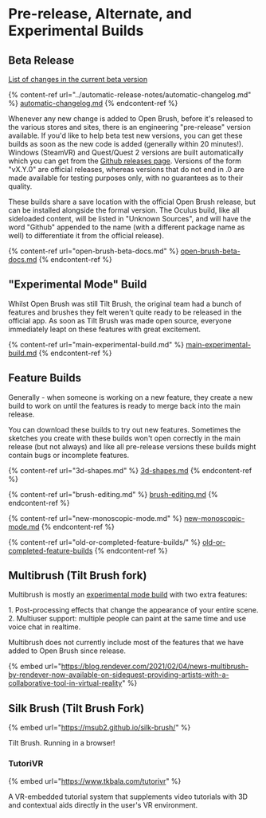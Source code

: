 # Pre-release, Alternate, and Experimental Builds

## Beta Release

[List of changes in the current beta version](https://docs.openbrush.app/release-history/automatic-changelog)&#x20;

{% content-ref url="../automatic-release-notes/automatic-changelog.md" %}
[automatic-changelog.md](../automatic-release-notes/automatic-changelog.md)
{% endcontent-ref %}

Whenever any new change is added to Open Brush, before it's released to the various stores and sites, there is an engineering "pre-release" version available. If you'd like to help beta test new versions, you can get these builds as soon as the new code is added (generally within 20 minutes!). Windows (SteamVR) and Quest/Quest 2 versions are built automatically which you can get from the [Github releases page](https://github.com/icosa-foundation/open-brush/releases). Versions of the form "vX.Y.0" are official releases, whereas versions that do not end in .0 are made available for testing purposes only, with no guarantees as to their quality.

These builds share a save location with the official Open Brush release, but can be installed alongside the formal version. The Oculus build, like all sideloaded content, will be listed in "Unknown Sources", and will have the word "Github" appended to the name (with a different package name as well) to differentiate it from the official release).

{% content-ref url="open-brush-beta-docs.md" %}
[open-brush-beta-docs.md](open-brush-beta-docs.md)
{% endcontent-ref %}

## "Experimental Mode" Build

Whilst Open Brush was still Tilt Brush, the original team had a bunch of features and brushes they felt weren't quite ready to be released in the official app. As soon as Tilt Brush was made open source, everyone immediately leapt on these features with great excitement.

{% content-ref url="main-experimental-build.md" %}
[main-experimental-build.md](main-experimental-build.md)
{% endcontent-ref %}

## Feature Builds

Generally - when someone is working on a new feature, they create a new build to work on until the features is ready to merge back into the main release.

You can download these builds to try out new features. Sometimes the sketches you create with these builds won't open correctly in the main release (but not always) and like all pre-release versions these builds might contain bugs or incomplete features.

{% content-ref url="3d-shapes.md" %}
[3d-shapes.md](3d-shapes.md)
{% endcontent-ref %}

{% content-ref url="brush-editing.md" %}
[brush-editing.md](brush-editing.md)
{% endcontent-ref %}

{% content-ref url="new-monoscopic-mode.md" %}
[new-monoscopic-mode.md](new-monoscopic-mode.md)
{% endcontent-ref %}

{% content-ref url="old-or-completed-feature-builds/" %}
[old-or-completed-feature-builds](old-or-completed-feature-builds/)
{% endcontent-ref %}



## Multibrush (Tilt Brush fork)

Multibrush is mostly an [experimental mode build](main-experimental-build.md) with two extra features:

1\. Post-processing effects that change the appearance of your entire scene.\
2\. Multiuser support: multiple people can paint at the same time and use voice chat in realtime.

Multibrush does not currently include most of the features that we have added to Open Brush since release.

{% embed url="https://blog.rendever.com/2021/02/04/news-multibrush-by-rendever-now-available-on-sidequest-providing-artists-with-a-collaborative-tool-in-virtual-reality" %}

## Silk Brush (Tilt Brush Fork)

{% embed url="https://msub2.github.io/silk-brush/" %}

Tilt Brush. Running in a browser!

### TutoriVR

{% embed url="https://www.tkbala.com/tutorivr" %}

A VR-embedded tutorial system that supplements video tutorials with 3D and contextual aids directly in the user's VR environment.

